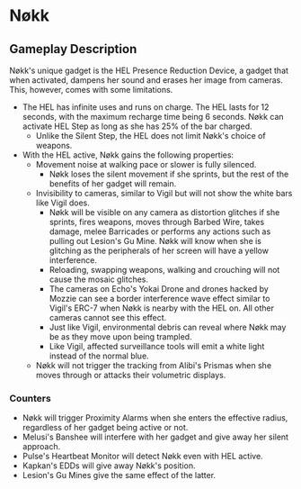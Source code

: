 # Nøkk

## Gameplay Description

Nøkk's unique gadget is the HEL Presence Reduction Device, a gadget that when activated, dampens her sound and erases her image from cameras. This, however, comes with some limitations.

- The HEL has infinite uses and runs on charge. The HEL lasts for 12 seconds, with the maximum recharge time being 6 seconds. Nøkk can activate HEL Step as long as she has 25% of the bar charged.
  - Unlike the Silent Step, the HEL does not limit Nøkk's choice of weapons.
- With the HEL active, Nøkk gains the following properties:
  - Movement noise at walking pace or slower is fully silenced.
    - Nøkk loses the silent movement if she sprints, but the rest of the benefits of her gadget will remain.
  - Invisibility to cameras, similar to Vigil but will not show the white bars like Vigil does.
    - Nøkk will be visible on any camera as distortion glitches if she sprints, fires weapons, moves through Barbed Wire, takes damage, melee Barricades or performs any actions such as pulling out Lesion's Gu Mine. Nøkk will know when she is glitching as the peripherals of her screen will have a yellow interference.
    - Reloading, swapping weapons, walking and crouching will not cause the mosaic glitches.
    - The cameras on Echo's Yokai Drone and drones hacked by Mozzie can see a border interference wave effect similar to Vigil's ERC-7 when Nøkk is nearby with the HEL on. All other cameras cannot see this effect.
    - Just like Vigil, environmental debris can reveal where Nøkk may be as they move upon being trampled.
    - Like Vigil, affected surveillance tools will emit a white light instead of the normal blue.
  - Nøkk will not trigger the tracking from Alibi's Prismas when she moves through or attacks their volumetric displays.

### Counters

- Nøkk will trigger Proximity Alarms when she enters the effective radius, regardless of her gadget being active or not.
- Melusi's Banshee will interfere with her gadget and give away her silent approach.
- Pulse's Heartbeat Monitor will detect Nøkk even with HEL active.
- Kapkan's EDDs will give away Nøkk's position.
- Lesion's Gu Mines give the same effect of the latter.
